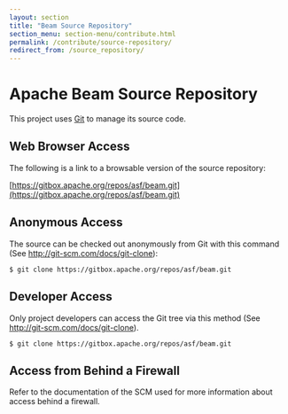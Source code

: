 ```yaml
---
layout: section
title: "Beam Source Repository"
section_menu: section-menu/contribute.html
permalink: /contribute/source-repository/
redirect_from: /source_repository/
---
```


# Apache Beam Source Repository

This project uses [Git](http://git-scm.com) to manage its source code.

## Web Browser Access
The following is a link to a browsable version of the source repository:

[https://gitbox.apache.org/repos/asf/beam.git](https://gitbox.apache.org/repos/asf/beam.git)

## Anonymous Access
The source can be checked out anonymously from Git with this command (See http://git-scm.com/docs/git-clone):

    $ git clone https://gitbox.apache.org/repos/asf/beam.git

## Developer Access
Only project developers can access the Git tree via this method (See http://git-scm.com/docs/git-clone).

    $ git clone https://gitbox.apache.org/repos/asf/beam.git

## Access from Behind a Firewall
Refer to the documentation of the SCM used for more information about access behind a firewall.
